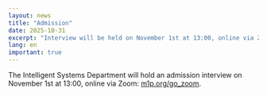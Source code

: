 ```yaml
---
layout: news
title: "Admission"
date: 2025-10-31
excerpt: "Interview will be held on November 1st at 13:00, online via Zoom."
lang: en
important: true
---
```


The Intelligent Systems Department will hold an admission interview on November 1st at 13:00, online via Zoom: [m1p.org/go_zoom](https://m1p.org/go_zoom).
